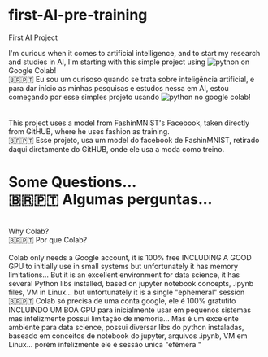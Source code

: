 # first-AI-pre-training
First AI Project 

I'm curious when it comes to artificial intelligence, and to start my research and studies in AI, I'm starting with this simple project using <img aglin="center" alt= "python" src="https://img.shields.io/badge/Python-3776AB?style=for-the-badge&logo=python&logoColor=white"/> on Google Colab! <br>
🇧🇷🇵🇹 Eu sou um curisoso quando se trata sobre inteligência artificial, e para dar início as minhas pesquisas e estudos  nessa em AI, estou começando por esse simples projeto usando <img aglin="center" alt= "python" src="https://img.shields.io/badge/Python-3776AB?style=for-the-badge&logo=python&logoColor=white"/> no google colab! <br>
<br>
<br>
This project uses a model from FashinMNIST's Facebook, taken directly from GitHUB, where he uses fashion as training.<br>
🇧🇷🇵🇹  Esse projeto, usa um model do facebook de FashinMNIST, retirado daqui diretamente do GitHUB, onde ele usa a moda como treino.


<h1>Some Questions... <br>🇧🇷🇵🇹 Algumas perguntas... </h1>
<br>
Why Colab? <br>
🇧🇷🇵🇹 Por que Colab?<br>
<br>
Colab only needs a Google account, it is 100% free INCLUDING A GOOD GPU to initially use in small systems but unfortunately it has memory limitations... But it is an excellent environment for data science, it has several Python libs installed, based on jupyter notebook concepts, .ipynb files, VM in Linux... but unfortunately it is a single "ephemeral" session<br>
🇧🇷🇵🇹 Colab só precisa de uma conta google, ele é 100% gratutito INCLUINDO UM BOA GPU para inicialmente usar em pequenos sistemas mas infelizmente possui limitação de memoria... Mas é um excelente ambiente para data science, possui diversar libs do python instaladas, baseado em conceitos de notebook do jupyter, arquivos .ipynb, VM em Linux... porém infelizmente ele é sessão unica "efêmera "
